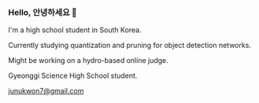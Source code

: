 ### Hello, 안녕하세요 👋

I'm a high school student in South Korea.

Currently studying quantization and pruning for object detection networks.

Might be working on a hydro-based online judge.

Gyeonggi Science High School student.

junukwon7@gmail.com
